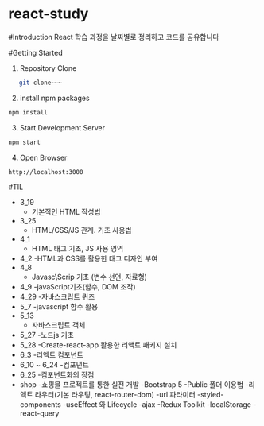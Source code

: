 # react-study

#Introduction
React 학습 과정을 날짜별로 정리하고 코드를 공유합니다

#Getting Started
1. Repository Clone
```bash
   git clone~~~
```
2. install npm packages
```bash
npm install
```

3. Start Development Server
```bash
npm start
```

4. Open Browser
```
http://localhost:3000
```

#TIL
- 3_19
   - 기본적인 HTML 작성법
- 3_25
   - HTML/CSS/JS 관계. 기초 사용법
- 4_1
   - HTML 태그 기초, JS 사용 영역
- 4_2
  -HTML과 CSS를 활용한 태그 디자인 부여
- 4_8
  - Javasc\\Scrip 기초 (변수 선언, 자료형)
- 4_9
  -javaScript기초(함수, DOM 조작)
- 4_29
  -자바스크립트 퀴즈
- 5_7
  -javascript 함수 활용
- 5_13
  - 자바스크립트 객체
- 5_27
  -노드js 기초
- 5_28
  -Create-react-app 활용한 리액트 패키지 설치
- 6_3
  -리엑트 컴포넌트
- 6_10 ~ 6_24
  -컴포넌트
- 6_25
  -컴포넌트화의 장점
- shop
  -쇼핑물 프로젝트를 통한 실전 개발
  -Bootstrap 5
  -Public 폴더 이용법
  -리액트 라우터(기본 라우팅, react-router-dom)
  -url 파라미터
  -styled-components
  -useEffect 와 Lifecycle
  -ajax
  -Redux Toolkit
  -localStorage
  -react-query


